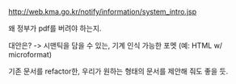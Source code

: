 http://web.kma.go.kr/notify/information/system_intro.jsp


왜 정부가 pdf를 버려야 하는지.

대안은? -> 시맨틱을 담을 수 있는, 기계 인식 가능한 포멧 (예: HTML w/ microformat)

기존 문서를 refactor한, 우리가 원하는 형태의 문서를 제안해 줘도 좋을 듯.
